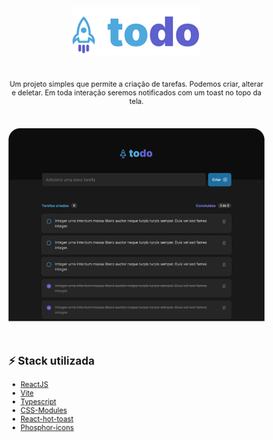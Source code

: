 <p align='center'>
  <img alt="iginte todo logo" src="src/assets/complete-logo.svg" />
</p>
<br />


<p align='center'>
 Um projeto simples que permite a criação de tarefas. Podemos criar, alterar e deletar. Em toda interação seremos notificados com um toast no topo da tela.
</p>

<br />

<p align='center'>
  <img alt="ignite-todo" src="ig-todo.png" />
</p>

<br />

## ⚡ Stack utilizada

- [ReactJS](https://pt-br.reactjs.org/)
- [Vite](https://vitejs.dev/)
- [Typescript](https://www.typescriptlang.org)
- [CSS-Modules](https://github.com/css-modules/css-modules)
- [React-hot-toast](https://react-hot-toast.com/)
- [Phosphor-icons](https://phosphoricons.com/)
